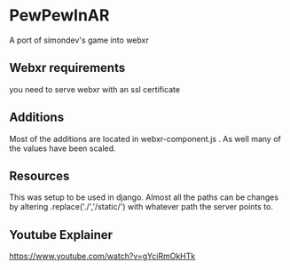 # PewPewInAR
A port of simondev's game into webxr

## Webxr requirements
you need to serve webxr with an ssl certificate

## Additions
Most of the additions are located in webxr-component.js . As well many of the values have been scaled.

## Resources
This was setup to be used in django. Almost all the paths can be changes by altering .replace('./','/static/') with whatever path the server points to.

## Youtube Explainer
https://www.youtube.com/watch?v=gYciRmOkHTk

